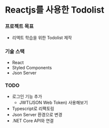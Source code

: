 # Reactjs를 사용한 Todolist

### 프로젝트 목표

- 리액트 학습을 위한 Todolist 제작

### 기술 스택

- React
- Styled Components
- Json Server

### TODO

- 로그인 기능 추가
  - JWT(JSON Web Token) 사용해보기
- Typescript로 리팩토링
- Json Server 환경으로 변경
- .NET Core API와 연결
